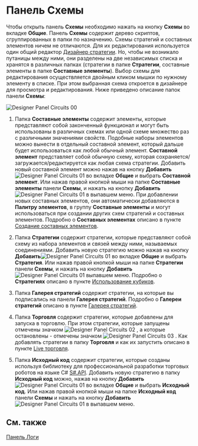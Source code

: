 # Панель Схемы

Чтобы открыть панель **Схемы** необходимо нажать на кнопку **Схемы** во вкладке **Общие**. Панель **Схемы** содержит дерево скриптов, сгруппированных в папки по назначению. Схемы стратегий и составных элементов ничем не отличаются. Для их редактирования используется один общий редактор [Дизайнер стратегии](Designer_Designer_schemes_strategies_and_component_elements.md). Но, чтобы не возникало путаницы между ними, они разделены на две независимых списка и хранятся в различных папках (стратегии в папке **Стратегии**, составные элементы в папке **Составные элементы**). Выбор схемы для редактирования осуществляется двойным кликом мышки по нужному элементу в списке. При этом выбранная схема откроется в дизайнере для просмотра и редактирования. Ниже приведено описание папок панели **Схемы**:

![Designer Panel Circuits 00](~/images/Designer_Panel_Circuits_00.png)

1. Папка **Составные элементы** содержит элементы, которые представляют собой законченный функционал и могут быть использованы в различных схемах или одной схеме множество раз с различными значениями свойств. Подобные наборы элементов можно вынести в отдельный составной элемент, который дальше будет использоваться как любой обычный элемент. **Составной элемент** представляет собой обычную схему, которая сохраняется\/загружается\/редактируется как любая схема стратегии. Добавить новый составной элемент можно нажав на кнопку **Добавить**![Designer Panel Circuits 01](~/images/Designer_Panel_Circuits_01.png) во вкладке **Общие** и выбрать **Составной элемент**. Или нажав правой кнопкой мыши на папке **Составные элементы** панели **Схемы**, и нажать на кнопку **Добавить**![Designer Panel Circuits 01](~/images/Designer_Panel_Circuits_01.png) в выпавшем меню. При добавлении новых составных элементов, они автоматически добавляются в **Палитру элементов**, в группу **Составные элементы** и могут использоваться при создании других схем стратегий и составных элементов. Подробно о **Составных элементах** описано в пункте [Создание составных элементов](Designer_Creating_composite_elements.md). 

2. Папка **Стратегии** содержит стратегии, которые представляют собой схему из набора элементов и связей между ними, называемых соединениями. Добавить новую стратегию можно нажав на кнопку **Добавить**![Designer Panel Circuits 01](~/images/Designer_Panel_Circuits_01.png) во вкладке **Общие** и выбрать **Стратегия**. Или нажав правой кнопкой мыши на папке **Стратегии** панели **Схемы**, и нажать на кнопку **Добавить**![Designer Panel Circuits 01](~/images/Designer_Panel_Circuits_01.png) выпавшем меню. Подробно о **Стратегиях** описано в пункте [Использование кубиков](Designer_Creating_strategy_out_of_blocks.md).

3. Папка **Галерея стратегий** содержит стратегии, на которые вы подписались на панели **Галерея стратегий**. Подробно о **Галереи стратегий** описано в пункте [Галерея стратегий](Designer_Gallery_of_strategies.md).

4. Папка **Торговля** содержит стратегии, которые добавлены для запуска в торговлю. При этом стратегии, которые запущены отмечены значком ![Designer Panel Circuits 02](~/images/Designer_Panel_Circuits_02.png) , а которые остановлены \- отмечены значком ![Designer Panel Circuits 03](~/images/Designer_Panel_Circuits_03.png) . Как добавлять стратегии в папку **Торговля** и как их запустить описано в пункте [Live торговля](Designer_Live_trade.md).

5. Папка **Исходный код** содержит стратегии, которые созданы используя библиотеку для профессиональной разработки торговых роботов на языке C\# [S\#.API](StockSharpAbout.md). Добавить новую стратегию в папку **Исходный код** можно, нажав на кнопку **Добавить**![Designer Panel Circuits 01](~/images/Designer_Panel_Circuits_01.png) во вкладке **Общие** и выбрать **Исходный код**. Или нажав правой кнопкой мыши на папке **Исходный код** панели **Схемы** и нажать на кнопку **Добавить**![Designer Panel Circuits 01](~/images/Designer_Panel_Circuits_01.png) в выпавшем меню.

## См. также

[Панель Логи](Designer_Panel_Logs.md)
